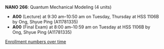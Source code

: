**NANO 266**: Quantum Mechanical Modeling (4 units)

- **A00** (Lecture) at 9:30 am–10:50 am on Tuesday, Thursday at HSS 1106B by Ong, Shyue Ping (A11781335)
- **A00** (Final Exam) at 8:00 am–10:59 am on Tuesday at HSS 1106B by Ong, Shyue Ping (A11781335)

[Enrollment numbers over time](./NANO266.tsv)
